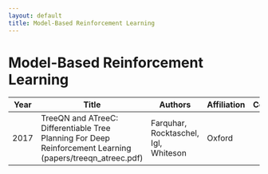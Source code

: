 ```yaml
---
layout: default
title: Model-Based Reinforcement Learning
---
```


# Model-Based Reinforcement Learning

| Year | Title | Authors | Affiliation | Code | Other |
| --- | --- | --- | --- | --- | --- |
| 2017 | TreeQN and ATreeC: Differentiable Tree Planning For Deep Reinforcement Learning (papers/treeqn_atreec.pdf) | Farquhar, Rocktaschel, Igl, Whiteson | Oxford | | |